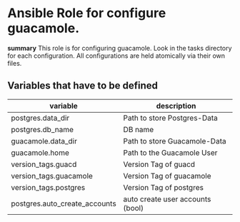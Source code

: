 # Ansible Role for configure guacamole.

**summary**
This role is for configuring guacamole. 
Look in the tasks directory for each configuration.
All configurations are held atomically via their own files. 

## Variables that have to be defined

| variable | description |
| -------- | ----------- |
| postgres.data_dir | Path to store Postgres-Data |
| postgres.db_name | DB name |
| guacamole.data_dir | Path to store Guacamole-Data |
| guacamole.home | Path to the Guacamole User |
| version_tags.guacd | Version Tag of guacd |
| version_tags.guacamole | Version Tag of guacamole |
| version_tags.postgres | Version Tag of postgres |
| postgres.auto_create_accounts | auto create user accounts (bool) |